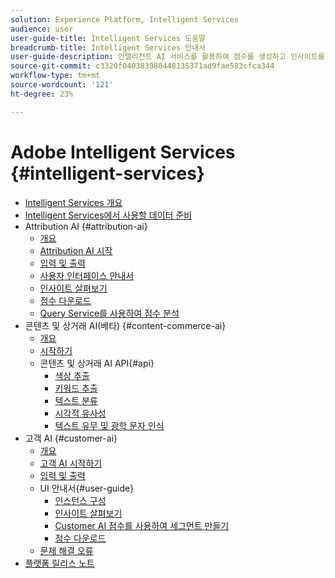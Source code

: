 ```yaml
---
solution: Experience Platform, Intelligent Services
audience: user
user-guide-title: Intelligent Services 도움말
breadcrumb-title: Intelligent Services 안내서
user-guide-description: 인텔리전트 AI 서비스를 활용하여 점수를 생성하고 인사이트를 발견하며 마케팅 이벤트 데이터를 통해 세그먼트를 만들 수 있습니다.
source-git-commit: c3320f040383980448135371ad9fae583cfca344
workflow-type: tm+mt
source-wordcount: '121'
ht-degree: 23%

---
```



# Adobe Intelligent Services {#intelligent-services}

- [Intelligent Services 개요](home.md)
- [Intelligent Services에서 사용할 데이터 준비](data-preparation.md)
- Attribution AI {#attribution-ai}
   - [개요](attribution-ai/overview.md)
   - [Attribution AI 시작](attribution-ai/getting-started.md)
   - [입력 및 출력](attribution-ai/input-output.md)
   - [사용자 인터페이스 안내서](attribution-ai/user-guide.md)
   - [인사이트 살펴보기](attribution-ai/discover-insights.md)
   - [점수 다운로드](attribution-ai/download-scores.md)
   - [Query Service를 사용하여 점수 분석](attribution-ai/aai-query-service.md)
- 콘텐츠 및 상거래 AI(베타) {#content-commerce-ai}
   - [개요](content-commerce-ai/overview.md)
   - [시작하기](content-commerce-ai/getting-started.md)
   - 콘텐츠 및 상거래 AI API{#api}
      - [색상 추출](content-commerce-ai/api/color-extraction.md)
      - [키워드 추출](content-commerce-ai/api/keyword-extraction.md)
      - [텍스트 분류](content-commerce-ai/api/text-classification.md)
      - [시각적 유사성](content-commerce-ai/api/visual-similarity.md)
      - [텍스트 유무 및 광학 문자 인식](content-commerce-ai/api/optical-character-recognition.md)
- 고객 AI {#customer-ai}
   - [개요](customer-ai/overview.md)
   - [고객 AI 시작하기](customer-ai/getting-started.md)
   - [입력 및 출력](customer-ai/input-output.md)
   - UI 안내서{#user-guide}
      - [인스턴스 구성](customer-ai/user-guide/configure.md)
      - [인사이트 살펴보기](customer-ai/user-guide/discover-insights.md)
      - [Customer AI 점수를 사용하여 세그먼트 만들기](customer-ai/user-guide/create-segment.md)
      - [점수 다운로드](customer-ai/user-guide/download-scores.md)
   - [문제 해결 오류](customer-ai/troubleshooting.md)
- [플랫폼 릴리스 노트](https://www.adobe.com/go/platform-release-notes-en)
